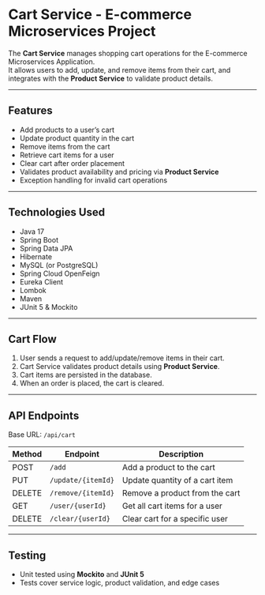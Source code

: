 # Cart Service - E-commerce Microservices Project

The **Cart Service** manages shopping cart operations for the E-commerce Microservices Application.  
It allows users to add, update, and remove items from their cart, and integrates with the **Product Service** to validate product details.

---

## Features

- Add products to a user’s cart
- Update product quantity in the cart
- Remove items from the cart
- Retrieve cart items for a user
- Clear cart after order placement
- Validates product availability and pricing via **Product Service**
- Exception handling for invalid cart operations

---

## Technologies Used

- Java 17
- Spring Boot
- Spring Data JPA
- Hibernate
- MySQL (or PostgreSQL)
- Spring Cloud OpenFeign
- Eureka Client
- Lombok
- Maven
- JUnit 5 & Mockito

---

## Cart Flow

1. User sends a request to add/update/remove items in their cart.
2. Cart Service validates product details using **Product Service**.
3. Cart items are persisted in the database.
4. When an order is placed, the cart is cleared.

---

## API Endpoints

Base URL: `/api/cart`

| Method | Endpoint             | Description                      |
|--------|----------------------|----------------------------------|
| POST   | `/add`               | Add a product to the cart        |
| PUT    | `/update/{itemId}`   | Update quantity of a cart item   |
| DELETE | `/remove/{itemId}`   | Remove a product from the cart   |
| GET    | `/user/{userId}`     | Get all cart items for a user    |
| DELETE | `/clear/{userId}`    | Clear cart for a specific user   |

---

## Testing

- Unit tested using **Mockito** and **JUnit 5**
- Tests cover service logic, product validation, and edge cases  

